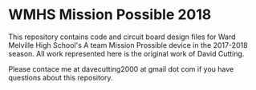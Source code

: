# WMHS Mission Possible 2018 # 

This repository contains code and circuit board design files for Ward Melville High School's A team Mission Prossible device in the 2017-2018 season. All work represented here is the original work of David Cutting.

Please contace me at davecutting2000 at gmail dot com if you have questions about this repository.

